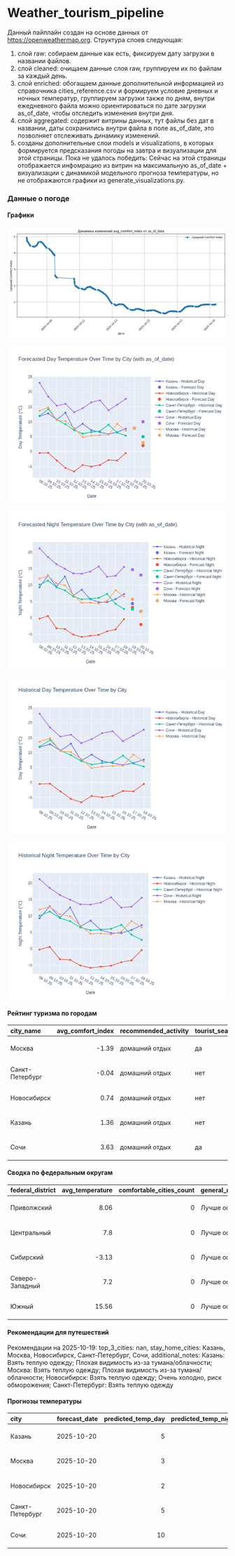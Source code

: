 # Weather_tourism_pipeline
Данный пайплайн создан на основе данных от https://openweathermap.org.
Структура слоев следующая:
  1) слой raw: 
  собираем данные как есть, фиксируем дату загрузки в названии файлов.
  2) слой cleaned:
  очищаем данные слоя raw, группируем их по файлам за каждый день.
  3) слой enriched:
  обогащаем данные дополнительной информацией из справочника cities_reference.csv и формируем условие дневных и ночных температур,
  группируем загрузки также по дням, внутри ежедневного файла можно ориентироваться по дате загрузки as_of_date, чтобы отследить изменения внутри дня.
  4) слой aggregated:
   содержит витрины данных, тут файлы без дат в названии, даты сохранились внутри файла в поле as_of_date, это позволняет отслеживать динамику изменений.
  6) созданы дополнительные слои models и visualizations, в которых формируется предсказания погоды на завтра и визуализации для этой страницы.
  Пока не удалось победить: Сейчас на этой страницы отображается инфомрацию из витрин на максимальную as_of_date + визуализации с динамикой модельного прогноза температуры, 
  но не отображаются графики из generate_visualizations.py.
<!-- WEATHER DATA START -->
### Данные о погоде

#### Графики
![Comfort Index Trend](data/visualizations/comfort_index_trend.png)

![Forecasted Day Temperature](data/visualizations/forecasted_day_temperature.png)

![Forecasted Night Temperature](data/visualizations/forecasted_night_temperature.png)

![Historical Day Temperature](data/visualizations/historical_day_temperature.png)

![Historical Night Temperature](data/visualizations/historical_night_temperature.png)

#### Рейтинг туризма по городам
| city_name       |   avg_comfort_index | recommended_activity   | tourist_season_match   | tourism_season   | tour_recommendation       | as_of_date          |
|:----------------|--------------------:|:-----------------------|:-----------------------|:-----------------|:--------------------------|:--------------------|
| Москва          |               -1.39 | домашний отдых         | да                     | Круглогодично    | домашний отдых в сезон    | 2025-10-19 08:39:00 |
| Санкт-Петербург |               -0.04 | домашний отдых         | нет                    | Май-Сентябрь     | домашний отдых вне сезона | 2025-10-19 08:39:00 |
| Новосибирск     |                0.74 | домашний отдых         | нет                    | Июнь-Август      | домашний отдых вне сезона | 2025-10-19 08:39:00 |
| Казань          |                1.36 | домашний отдых         | нет                    | Май-Сентябрь     | домашний отдых вне сезона | 2025-10-19 08:39:00 |
| Сочи            |                3.63 | домашний отдых         | да                     | Май-Октябрь      | домашний отдых в сезон    | 2025-10-19 08:39:00 |

#### Сводка по федеральным округам
| federal_district   |   avg_temperature |   comfortable_cities_count | general_recommendation   | as_of_date          |
|:-------------------|------------------:|---------------------------:|:-------------------------|:--------------------|
| Приволжский        |              8.06 |                          0 | Лучше остаться дома      | 2025-10-19 08:39:00 |
| Центральный        |              7.8  |                          0 | Лучше остаться дома      | 2025-10-19 08:39:00 |
| Сибирский          |             -3.13 |                          0 | Лучше остаться дома      | 2025-10-19 08:39:00 |
| Северо-Западный    |              7.2  |                          0 | Лучше остаться дома      | 2025-10-19 08:39:00 |
| Южный              |             15.56 |                          0 | Лучше остаться дома      | 2025-10-19 08:39:00 |

#### Рекомендации для путешествий
Рекомендации на 2025-10-19: top_3_cities: nan, stay_home_cities: Казань, Москва, Новосибирск, Санкт-Петербург, Сочи, additional_notes: Казань: Взять теплую одежду; Плохая видимость из-за тумана/облачности; Москва: Взять теплую одежду; Плохая видимость из-за тумана/облачности; Новосибирск: Взять теплую одежду; Очень холодно, риск обморожения; Санкт-Петербург: Взять теплую одежду

#### Прогнозы температуры
| city            | forecast_date   |   predicted_temp_day |   predicted_temp_night | model_type       | as_of_date          |
|:----------------|:----------------|---------------------:|-----------------------:|:-----------------|:--------------------|
| Казань          | 2025-10-20      |                    5 |                      2 | LinearRegression | 2025-10-19 08:40:00 |
| Москва          | 2025-10-20      |                    3 |                      2 | LinearRegression | 2025-10-19 08:40:00 |
| Новосибирск     | 2025-10-20      |                    2 |                     -2 | LinearRegression | 2025-10-19 08:40:00 |
| Санкт-Петербург | 2025-10-20      |                    5 |                      2 | LinearRegression | 2025-10-19 08:40:00 |
| Сочи            | 2025-10-20      |                   10 |                     13 | LinearRegression | 2025-10-19 08:40:00 |


<!-- WEATHER DATA END -->
